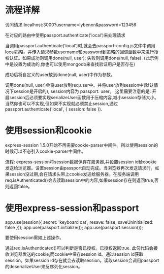 # 流程详解
访问请求 localhost:3000?username=lybenon&password=123456

在对应的路由中使用passport.authenticate('local')来处理请求

当调用passport.authenticate('local')时,就会去passport-config.js文件中调用local策略。并传入请求参数username和password到策略的回调函数中来进行授权认证。如果成功则调用done(null, user); 失败则调用done(null, false).
(此示例中是设置为成功的,你也可以使用mongodb来查找验证用户是否存在)

成功后将自定义的user放到done(null, user)中作为参数。

调用done(null, user)会将user放到req.user中。并将user放到session中(默认情况下session是开启的), session内容为 passport: user。
这里需要注意的是: 开启session后必须要实现serializeUser函数用于压缩内容,减小session存储大小。当然你也可以不实现,但如果不实现就必须禁止session,通过passport.authenticate('local', { session: false }).

# 使用session和cookie
express-session 1.5.0开始不再需要cookie-parser中间件。所以使用session的时候可以不必引入cookie-parser中间件。

流程: express-session将session数据保存在服务器,并设置session id给cookie发送给浏览器。设置session由passport自动完成。当浏览器再次发送请求时，如果session没过期,会在请求头带上cookie发送给服务器。在服务端调用req.isAuthenticated()会去读取session中的内容,如果session存在则返回true,否则返回false。

# 使用express-session和passport
app.use(session({ 
	secret: 'keyboard cat', 
	resave: false, 
	saveUninitialized: false
}));
app.use(passport.initialize());
app.use(passport.session());

要使用session需如上述操作。

通过req.isAuthenticated()可以判断是否已授权。已授权返回true.
此句代码会接收浏览器发送的cookie,而cookie中保存session id。通过session id获取session。如果session id存在就会去读取session。读取session会调用passport的deserializeUser来反序列化session。



